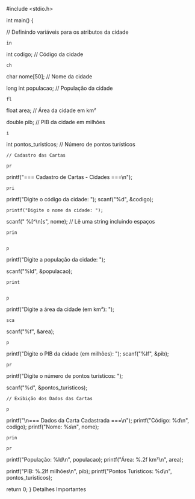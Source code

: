 #include <stdio.h>

int main() {
    
    
// Definindo variáveis para os atributos da cidade
    
    in

 
int codigo; // Código da cidade
    
    ch

   
char nome[50]; // Nome da cidade
    
   
long int populacao; // População da cidade
    
    fl
float area; // Área da cidade em km²
    
 
double pib; // PIB da cidade em milhões
    
    i

  
int pontos_turisticos; // Número de pontos turísticos

    // Cadastro das Cartas
    
    pr

  
printf("=== Cadastro de Cartas - Cidades ===\n");

    

    pri


   
printf("Digite o código da cidade: ");
    scanf("%d", &codigo);

    printf("Digite o nome da cidade: ");
    
   
scanf(" %[^\n]s", nome); // Lê uma string incluindo espaços

    

    prin


    p


 
printf("Digite a população da cidade: ");
    
   
scanf("%ld", &populacao);

    

    print


    p


 
printf("Digite a área da cidade (em km²): ");
    
    sca
scanf("%f", &area);

    

    p
printf("Digite o PIB da cidade (em milhões): ");
    scanf("%lf", &pib);

    

    pr
printf("Digite o número de pontos turísticos: ");
    
  
scanf("%d", &pontos_turisticos);

    // Exibição dos Dados das Cartas
    
    p
printf("\n=== Dados da Carta Cadastrada ===\n");
    printf("Código: %d\n", codigo);
    printf("Nome: %s\n", nome);
    
    prin

    pr

   
printf("População: %ld\n", populacao);
    printf("Área: %.2f km²\n", area);
    
   
printf("PIB: %.2lf milhões\n", pib);
    printf("Pontos Turísticos: %d\n", pontos_turisticos);

    

  
return 0;
}
Detalhes Importantes

